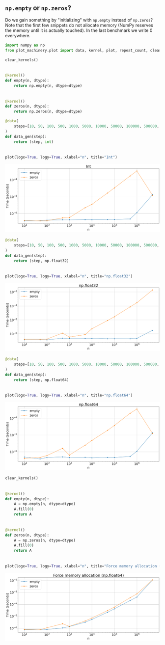 ## `np.empty` or `np.zeros`?

Do we gain something by "initializing" with `np.empty` instead of `np.zeros`?
Note that the first few snippets do not allocate memory (NumPy reserves the memory until it is actually touched). In the last benchmark we write 0 everywhere.


```python
import numpy as np
from plot_machinery.plot import data, kernel, plot, repeat_count, clear_kernels
```


```python
clear_kernels()


@kernel()
def empty(n, dtype):
    return np.empty(n, dtype=dtype)


@kernel()
def zeros(n, dtype):
    return np.zeros(n, dtype=dtype)
```


```python
@data(
    steps=[10, 50, 100, 500, 1000, 5000, 10000, 50000, 100000, 500000, 1000000, 5000000]
)
def data_gen(step):
    return (step, int)


plot(logx=True, logy=True, xlabel="n", title="Int")
```


    
![png](README_files/README_3_0.png)
    



```python
@data(
    steps=[10, 50, 100, 500, 1000, 5000, 10000, 50000, 100000, 500000, 1000000, 5000000]
)
def data_gen(step):
    return (step, np.float32)


plot(logx=True, logy=True, xlabel="n", title="np.float32")
```


    
![png](README_files/README_4_0.png)
    



```python
@data(
    steps=[10, 50, 100, 500, 1000, 5000, 10000, 50000, 100000, 500000, 1000000, 5000000]
)
def data_gen(step):
    return (step, np.float64)


plot(logx=True, logy=True, xlabel="n", title="np.float64")
```


    
![png](README_files/README_5_0.png)
    



```python
clear_kernels()


@kernel()
def empty(n, dtype):
    A = np.empty(n, dtype=dtype)
    A.fill(0)
    return A


@kernel()
def zeros(n, dtype):
    A = np.zeros(n, dtype=dtype)
    A.fill(0)
    return A


plot(logx=True, logy=True, xlabel="n", title="Force memory allocation (np.float64)")
```


    
![png](README_files/README_6_0.png)
    

